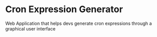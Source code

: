 # Cron Expression Generator
Web Application that helps devs generate cron expressions through a graphical user interface